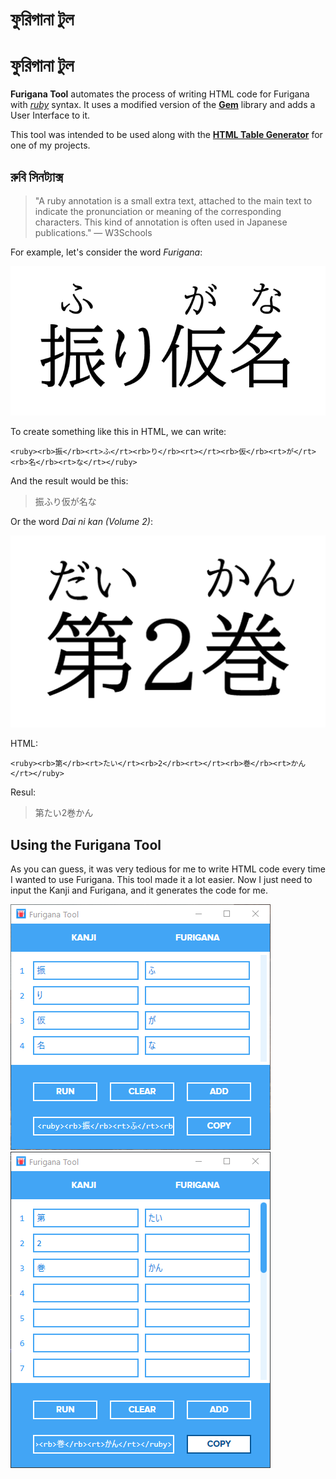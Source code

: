 # ফুরিগানা টুল


# ফুরিগানা টুল

**Furigana Tool** automates the process of writing HTML code for Furigana with *[ruby](https://developer.mozilla.org/en-US/docs/Web/HTML/Element/ruby)* syntax. It uses a modified version of the **[Gem](https://github.com/helephant/Gem)** library and adds a User Interface to it.

This tool was intended to be used along with the **[HTML Table Generator](https://github.com/showmik/html-table-generator)** for one of my projects.

## রুবি সিনট্যাক্স

> "A ruby annotation is a small extra text, attached to the main text to indicate the pronunciation or meaning of the corresponding characters. This kind of annotation is often used in Japanese publications." — W3Schools

For example, let's consider the word *Furigana*:

[![Furigana](https://github.com/showmik/furigana-tool/raw/master/Docs/Fu_ri_ga_na_Furigana_Example.png)](https://github.com/showmik/furigana-tool/blob/master/Docs/Fu_ri_ga_na_Furigana_Example.png)

To create something like this in HTML, we can write:

```
<ruby><rb>振</rb><rt>ふ</rt><rb>り</rb><rt></rt><rb>仮</rb><rt>が</rt><rb>名</rb><rt>な</rt></ruby>
```

And the result would be this:

> 振ふり仮が名な



Or the word *Dai ni kan (Volume 2)*:

[![DaiNiKan](https://github.com/showmik/furigana-tool/raw/master/Docs/Dai_ni_can_Furigana_Example.png)](https://github.com/showmik/furigana-tool/blob/master/Docs/Dai_ni_can_Furigana_Example.png)

HTML:

```
<ruby><rb>第</rb><rt>たい</rt><rb>2</rb><rt></rt><rb>巻</rb><rt>かん</rt></ruby>
```

Resul:

> 第たい2巻かん

## Using the Furigana Tool

As you can guess, it was very tedious for me to write HTML code every time I wanted to use Furigana. This tool made it a lot easier. Now I just need to input the Kanji and Furigana, and it generates the code for me.



[![App_Interfaxe](https://github.com/showmik/furigana-tool/raw/master/Docs/FuriganaToolInterface01.png)](https://github.com/showmik/furigana-tool/blob/master/Docs/FuriganaToolInterface01.png) [![App_Interfaxe](https://github.com/showmik/furigana-tool/raw/master/Docs/furigana_fool_interface_02.png)](https://github.com/showmik/furigana-tool/blob/master/Docs/furigana_fool_interface_02.png)

